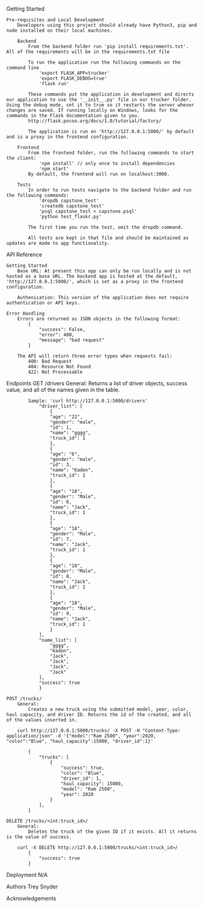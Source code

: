 Getting Started

    Pre-requisites and Local Development
        Developers using this project should already have Python3, pip and node installed on their local machines.

        Backend
            From the backend folder run 'pip install requirements.txt'. All of the requirements will be in the requirements.txt file

            To run the application run the following commands on the command line
                'export FLASK_APP=trucker'
                'export FLASK_DEBUG=true'
                'flask run'

            These commands put the application in development and directs our application to use the '__init__.py' file in our trucker folder. Using the debug mode, set it to true so it restarts the server whever changes are saved. If running locally on Windows, looks for the commands in the Flask documentation given to you.
            http://flask.pocoo.org/docs/1.0/tutorial/factory/

            The application is run on 'http://127.0.0.1:5000/' by default and is a proxy in the frontend configuration.

        Frontend
            From the frontend folder, run the following commands to start the client:
                'npm install' // only once to install dependencies
                'npm start'
            By default, the frontend will run on localhost:3000.

        Tests
            In order to run tests navigate to the backend folder and run the following commands:
                'dropdb capstone_test'
                'createdb capstone_test'
                'psql capstone_test < capstone.psql'
                'python test_flaskr.py'

            The first time you run the test, omit the dropdb command.

            All tests are kept in that file and should be maintained as updates are made to app functionality.

API Reference

    Getting Started
        Base URL: At present this app can only be run locally and is not hosted as a base URL. The backend app is hosted at the default, 'http://127.0.0.1:5000/', which is set as a proxy in the frontend configuration.

        Authenication: This version of the application does not require authentication or API keys.

    Error Handling
        Errors are returned as JSON objects in the following format:
            {
                "success": False,
                "error": 400,
                "message": "bad request"
            }

        The API will return three error types when requests fail:
            400: Bad Request
            404: Resource Not Found
            422: Not Processable

Endpoints
    GET  /drivers
        General:
            Returns a list of driver objects, success value, and all of the names given in the table.

            Sample: 'curl http://127.0.0.1:5000/drivers'
                "driver_list": [
                    {
                    "age": "22",
                    "gender": "male",
                    "id": 1,
                    "name": "gggg",
                    "truck_id": 1
                    },
                    {
                    "age": "6",
                    "gender": "male",
                    "id": 3,
                    "name": "Kaden",
                    "truck_id": 1
                    },
                    {
                    "age": "18",
                    "gender": "Male",
                    "id": 6,
                    "name": "Jack",
                    "truck_id": 1
                    },
                    {
                    "age": "18",
                    "gender": "Male",
                    "id": 7,
                    "name": "Jack",
                    "truck_id": 1
                    },
                    {
                    "age": "18",
                    "gender": "Male",
                    "id": 8,
                    "name": "Jack",
                    "truck_id": 1
                    },
                    {
                    "age": "18",
                    "gender": "Male",
                    "id": 9,
                    "name": "Jack",
                    "truck_id": 1
                    }
                ],
                "name_list": [
                    "gggg",
                    "Kaden",
                    "Jack",
                    "Jack",
                    "Jack",
                    "Jack"
                ],
                "success": true
                }

    POST /trucks/
        General:
            Creates a new truck using the submitted model, year, color, haul capacity, and driver ID. Returns the id of the created, and all of the values inserted in.

        curl http://127.0.0.1:5000/trucks/ -X POST -H "Content-Type: application/json" -d '{"model":"Ram 2500", "year":2020, "color":"Blue", "haul_capacity":15000, "driver_id":1}'

            {
                "trucks": [
                    {
                        "success": true,
                        "color": "Blue",
                        "driver_id": 1,
                        "haul_capacity": 15000,
                        "model": "Ram 2500",
                        "year": 2020
                    }
                ],
            }

    DELETE /trucks/<int:truck_id>/
        General:
            Deletes the truck of the given ID if it exists. All it returns is the value of success.

        curl -X DELETE http://127.0.0.1:5000/trucks/<int:truck_id>/
            {
                "success": true
            }

Deployment N/A

Authors
    Trey Snyder

Acknowledgements